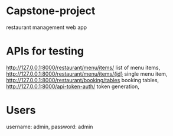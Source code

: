 # Capstone-project
restaurant management web app

# APIs for testing
http://127.0.0.1:8000/restaurant/menu/items/          list of menu items,
http://127.0.0.1:8000/restaurant/menu/items/{id}      single menu item,
http://127.0.0.1:8000/restaurant/booking/tables       booking tables,
http://127.0.0.1:8000/api-token-auth/                 token generation,


# Users
username: admin,
password: admin
